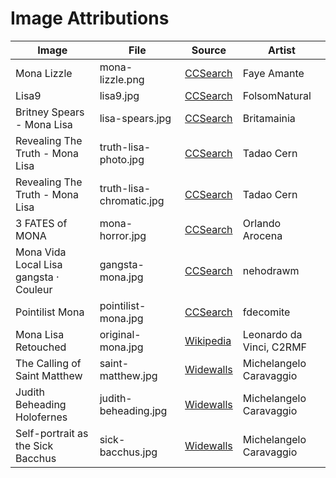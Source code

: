 Image Attributions
====
| Image       | File | Source | Artist |
| ----------- | ---- | ------ | ------ |
| Mona Lizzle                            | mona-lizzle.png          | [CCSearch][1]   | Faye Amante              | 
| Lisa9                                  | lisa9.jpg                | [CCSearch][2]   | FolsomNatural            |
| Britney Spears - Mona Lisa             | lisa-spears.jpg          | [CCSearch][3]   | Britamainia              |
| Revealing The Truth - Mona Lisa        | truth-lisa-photo.jpg     | [CCSearch][4]   | Tadao Cern               |
| Revealing The Truth - Mona Lisa        | truth-lisa-chromatic.jpg | [CCSearch][5]   | Tadao Cern               |
| 3 FATES of MONA                        | mona-horror.jpg          | [CCSearch][6]   | Orlando Arocena          |
| Mona Vida Local Lisa gangsta · Couleur | gangsta-mona.jpg         | [CCSearch][7]   | nehodrawm                |
| Pointilist Mona                        | pointilist-mona.jpg      | [CCSearch][8]   | fdecomite                |
| Mona Lisa Retouched                    | original-mona.jpg        | [Wikipedia][9]  | Leonardo da Vinci, C2RMF |
| The Calling of Saint Matthew           | saint-matthew.jpg        | [Widewalls][10] | Michelangelo Caravaggio  |
| Judith Beheading Holofernes            | judith-beheading.jpg     | [Widewalls][10] | Michelangelo Caravaggio  |
| Self-portrait as the Sick Bacchus      | sick-bacchus.jpg         | [Widewalls][10] | Michelangelo Caravaggio  |

[1]: https://ccsearch.creativecommons.org/photos/5ddd6339-65be-4748-9685-2ce1f728ede2
[2]: https://ccsearch.creativecommons.org/photos/5de763b5-c7a3-4cf8-9a96-97951b05566f
[3]: https://ccsearch.creativecommons.org/photos/55bacb24-a900-4a3e-a10d-0ef9f1959379
[4]: https://ccsearch.creativecommons.org/photos/c1bb440d-2ed4-4914-b15d-58fa0eec8b91
[5]: https://ccsearch.creativecommons.org/photos/8897f6fc-0a6b-4b57-bd9c-4789638b871a
[6]: https://ccsearch.creativecommons.org/photos/5b0b20e5-6919-4b21-9052-879cf238387d
[7]: https://ccsearch.creativecommons.org/photos/5b0b20e5-6919-4b21-9052-879cf238387d
[8]: https://ccsearch.creativecommons.org/photos/2dd6f723-525e-4d81-9b7b-359444f18e97
[9]: https://en.wikipedia.org/wiki/File:Mona_Lisa,_by_Leonardo_da_Vinci,_from_C2RMF_retouched.jpg
[10]: https://www.widewalls.ch/caravaggio-paintings/
